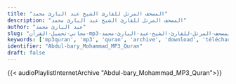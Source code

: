 ```yaml
---
title: "المصحف المرتل للقارئ الشيخ عبد البارئ محمد"
description: "المصحف المرتل للقارئ الشيخ عبد البارئ محمد"
author: "عبد البارئ محمد"
slug: "مجاني-تحميل-القرآن-mp3-المصحف-المرتل-للقارئ-الشيخ-عبد-البارئ-محمد"
keywords: ['mp3quran', 'mp3', 'quran', 'archive', 'download', 'télécharger', 'coran', 'islam', 'Abdul-bary', 'Mohammad', 'abdulbary', 'mohammed', 'abdalbary', 'mohamad', 'abd-albary', 'mohamed', 'abd', 'albary', 'albari', 'alberi', 'albery', 'عبد', 'البارئ', 'محمد', 'قرآن', 'مصحف', 'مرتل', 'مجود', 'القرآن', 'الكريم', 'المصحف', 'المرتل', 'المجود', 'إسلام', 'تحميل']
identifier: "Abdul-bary_Mohammad_MP3_Quran"
draft: false
---
```


{{< audioPlaylistInternetArchive "Abdul-bary_Mohammad_MP3_Quran">}}
